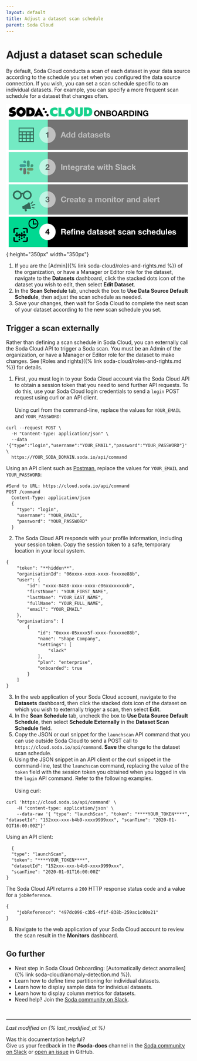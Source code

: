 ```yaml
---
layout: default
title: Adjust a dataset scan schedule
parent: Soda Cloud
---
```


# Adjust a dataset scan schedule 

By default, Soda Cloud conducts a scan of each dataset in your data source according to the schedule you set when you configured the data source connection. If you wish, you can set a scan schedule specific to an individual datasets. For example, you can specify a more frequent scan schedule for a dataset that changes often.

![onboarding-scan-schedules](/assets/images/onboarding-scan-schedules.png){:height="350px" width="350px"}
 
1. If you are the [Admin]({% link soda-cloud/roles-and-rights.md %}) of the organization, or have a Manager or Editor role for the dataset, navigate to the **Datasets** dashboard, click the stacked dots icon of the dataset you wish to edit, then select **Edit Dataset**. 
2. In the **Scan Schedule** tab, uncheck the box to **Use Data Source Default Schedule**, then adjust the scan schedule as needed.  
3. Save your changes, then wait for Soda Cloud to complete the next scan of your dataset according to the new scan schedule you set.

## Trigger a scan externally

Rather than defining a scan schedule in Soda Cloud, you can externally call the Soda Cloud API to trigger a Soda scan. You must be an Admin of the organization, or have a Manager or Editor role for the dataset to make changes. See [Roles and rights]({% link soda-cloud/roles-and-rights.md %}) for details.

1. First, you must login to your Soda Cloud account via the Soda Cloud API to obtain a session token that you need to send further API requests. To do this, use your Soda Cloud login credentials to send a `login` POST request using curl or an API client.<br /><br />
Using curl from the command-line, replace the values for `YOUR_EMAIL` and `YOUR_PASSWORD`:
```shell
curl --request POST \
  -H "Content-Type: application/json" \
  --data '{"type":"login","username":"YOUR_EMAIL","password":"YOUR_PASSWORD"}' \
  https://YOUR_SODA_DOMAIN.soda.io/api/command
```
Using an API client such as <a href="http://postman.com" target="_blank"> Postman</a>, replace the values for `YOUR_EMAIL` and `YOUR_PASSWORD`:
```
#Send to URL: https://cloud.soda.io/api/command
POST /command
  Content-Type: application/json
  {
    "type": "login",
    "username": "YOUR_EMAIL",
    "password": "YOUR_PASSWORD"
  }
```
2. The Soda Cloud API responds with your profile information, including your session token. Copy the session token to a safe, temporary location in your local system.
```shell
{
    "token": "**hidden**",
    "organisationId": "06xxxx-xxxx-xxxx-fxxxxe88b",
    "user": {
        "id": "xxxx-8488-xxxx-xxxx-c06xxxxxxxxb",
        "firstName": "YOUR_FIRST_NAME",
        "lastName": "YOUR_LAST_NAME",
        "fullName": "YOUR_FULL_NAME",
        "email": "YOUR_EMAIL"
    },
    "organisations": [
        {
            "id": "0xxxx-05xxxx5f-xxxx-fxxxxxe88b",
            "name": "Shape Company",
            "settings": [
                "slack"
            ],
            "plan": "enterprise",
            "onboarded": true
        }
    ]
}
```
3. In the web application of your Soda Cloud account, navigate to the **Datasets** dashboard, then click the stacked dots icon of the dataset on which you wish to externally trigger a scan, then select **Edit**.  
4. In the **Scan Schedule** tab, uncheck the box to **Use Data Source Default Schedule**, then select **Schedule Externally** in the **Dataset Scan Schedule** field. 
5. Copy the JSON or curl snippet for the `launchscan` API command that you can use outside Soda Cloud to send a POST call to `https://cloud.soda.io/api/command`. **Save** the change to the dataset scan schedule.
6. Using the JSON snippet in an API client or the curl snippet in the command-line, test the `launchscan` command, replacing the value of the `token` field with the session token you obtained when you logged in via the `login` API command. Refer to the following examples.<br /><br />
Using curl:
```shell
curl 'https://cloud.soda.io/api/command' \
    -H 'content-type: application/json' \
    --data-raw '{ "type": "launchScan", "token": "****YOUR_TOKEN****", "datasetId": "152xxx-xxx-b4b9-xxxx9999xxx", "scanTime": "2020-01-01T16:00:00Z"}'
```
Using an API client:
```shell
  {
  "type": "launchScan",
  "token": "****YOUR_TOKEN****",
  "datasetId": "152xxx-xxx-b4b9-xxxx9999xxx",
  "scanTime": "2020-01-01T16:00:00Z"
}
```
The Soda Cloud API returns a `200` HTTP response status code and a value for a `jobReference`.<br />
```shell
{
    "jobReference": "497dc096-c3b5-4f1f-838b-259ac1c00a21"
}
```
8. Navigate to the web application of your Soda Cloud account to review the scan result in the **Monitors** dashboard.



## Go further

* Next step in Soda Cloud Onboarding: [Automatically detect anomalies]({% link soda-cloud/anomaly-detection.md %}).
* Learn how to define time partitioning for individual datasets.
* Learn how to display sample data for individual datasets.
* Learn how to display column metrics for datasets.
* Need help? Join the <a href="http://community.soda.io/slack" target="_blank"> Soda community on Slack</a>.
<br />

---
*Last modified on {% last_modified_at %}*

Was this documentation helpful? <br /> Give us your feedback in the **#soda-docs** channel in the <a href="http://community.soda.io/slack" target="_blank"> Soda community on Slack</a> or <a href="https://github.com/sodadata/docs/issues/new" target="_blank">open an issue</a> in GitHub.